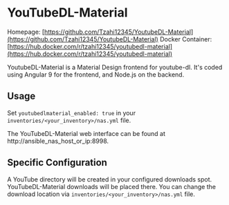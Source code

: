 
# YouTubeDL-Material

Homepage: [https://github.com/Tzahi12345/YoutubeDL-Material](https://github.com/Tzahi12345/YoutubeDL-Material)
Docker Container: [https://hub.docker.com/r/tzahi12345/youtubedl-material](https://hub.docker.com/r/tzahi12345/youtubedl-material)

YoutubeDL-Material is a Material Design frontend for youtube-dl. It's coded using Angular 9 for the frontend, and Node.js on the backend.

## Usage

Set `youtubedlmaterial_enabled: true` in your `inventories/<your_inventory>/nas.yml` file.

The YouTubeDL-Material web interface can be found at http://ansible_nas_host_or_ip:8998.

## Specific Configuration

A YouTube directory will be created in your configured downloads spot. YouTubeDL-Material downloads will be placed there.
You can change the download location via `inventories/<your_inventory>/nas.yml` file.
